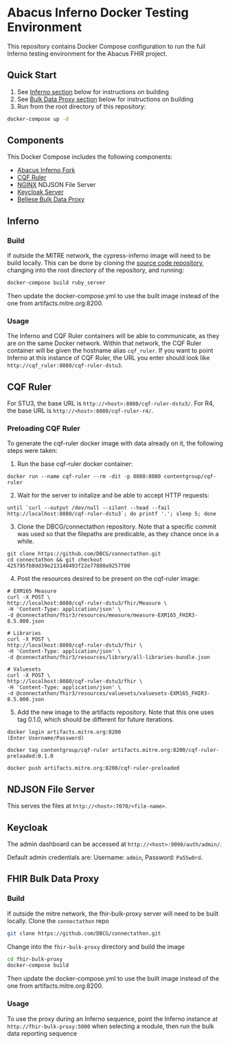 # Abacus Inferno Docker Testing Environment

This repository contains Docker Compose configuration to run the full Inferno testing environment for the Abacus FHIR project.

## Quick Start

1. See [Inferno section](#Inferno) below for instructions on building
2. See [Bulk Data Proxy section](#FHIR%20Bulk%20Data%20Proxy) below for instructions on building
3. Run from the root directory of this repository:

```sh
docker-compose up -d
```

## Components

This Docker Compose includes the following components:
* [Abacus Inferno Fork](https://git.codev.mitre.org/projects/ABA/repos/cypress-inferno/browse)
* [CQF Ruler](https://hub.docker.com/u/contentgroup)
* [NGINX](https://hub.docker.com/_/nginx) NDJSON File Server
* [Keycloak Server](https://hub.docker.com/r/jboss/keycloak/)
* [Bellese Bulk Data Proxy](https://github.com/DBCG/connectathon/tree/master/fhir-bulk-proxy)

## Inferno

### Build

If outside the MITRE network, the cypress-inferno image will need to be build locally. This can be done by cloning the [source code repository](https://git.codev.mitre.org/projects/ABA/repos/cypress-inferno/browse), changing into the root directory of the repository, and running:

```sh
docker-compose build ruby_server
```

Then update the docker-compose.yml to use the built image instead of the one from artifacts.mitre.org:8200.

### Usage

The Inferno and CQF Ruler containers will be able to communicate, as they are on the same Docker network. Within that network, the CQF Ruler container will be given the hostname alias `cqf_ruler`. If you want to point Inferno at this instance of CQF Ruler, the URL you enter should look like `http://cqf_ruler:8080/cqf-ruler-dstu3`. 

## CQF Ruler

For STU3, the base URL is `http://<host>:8080/cqf-ruler-dstu3/`.
For R4, the base URL is `http://<host>:8080/cqf-ruler-r4/`.

### Preloading CQF Ruler

To generate the cqf-ruler docker image with data already on it, the following
steps were taken:

1. Run the base cqf-ruler docker container:

```
docker run --name cqf-ruler --rm -dit -p 8080:8080 contentgroup/cqf-ruler
```

2. Wait for the server to initalize and be able to accept HTTP requests:

```
until `curl --output /dev/null --silent --head --fail http://localhost:8080/cqf-ruler-dstu3`; do printf '.'; sleep 5; done
```

3. Clone the DBCG/connectathon repository. Note that a specific commit was used
   so that the filepaths are predicable, as they chance once in a while.

```
git clone https://github.com/DBCG/connectathon.git
cd connectathon && git checkout 425795fb8dd39e213140493f22e77880a9257f00
```

4. Post the resources desired to be present on the cqf-ruler image:

```
# EXM165 Measure
curl -X POST \
http://localhost:8080/cqf-ruler-dstu3/fhir/Measure \
-H 'Content-Type: application/json' \
-d @connectathon/fhir3/resources/measure/measure-EXM165_FHIR3-8.5.000.json

# Libraries
curl -X POST \
http://localhost:8080/cqf-ruler-dstu3/fhir \
-H 'Content-Type: application/json' \
-d @connectathon/fhir3/resources/library/all-libraries-bundle.json

# Valuesets
curl -X POST \
http://localhost:8080/cqf-ruler-dstu3/fhir \
-H 'Content-Type: application/json' \
-d @connectathon/fhir3/resources/valuesets/valuesets-EXM165_FHIR3-8.5.000.json
```

5. Add the new image to the artifacts repository. Note that this one uses tag
   0.1.0, which should be different for future iterations.

```
docker login artifacts.mitre.org:8200
(Enter Username/Password)

docker tag contentgroup/cqf-ruler artifacts.mitre.org:8200/cqf-ruler-preloaded:0.1.0

docker push artifacts.mitre.org:8200/cqf-ruler-preloaded
```

## NDJSON File Server

This serves the files at `http://<host>:7070/<file-name>`.

## Keycloak

The admin dashboard can be accessed at `http://<host>:9090/auth/admin/`.

Default admin credentials are: Username: `admin`, Password: `Pa55w0rd`.

## FHIR Bulk Data Proxy

### Build

If outside the mitre network, the fhir-bulk-proxy server will need to be built locally. Clone the `connectathon` repo

``` bash
git clone https://github.com/DBCG/connectathon.git
```

Change into the `fhir-bulk-proxy` directory and build the image

``` bash
cd fhir-bulk-proxy
docker-compose build
```

Then update the docker-compose.yml to use the built image instead of the one from artifacts.mitre.org:8200.

### Usage

To use the proxy during an Inferno sequence, point the Inferno instance at `http://fhir-bulk-proxy:5000` when selecting a module, then run the bulk data reporting sequence
